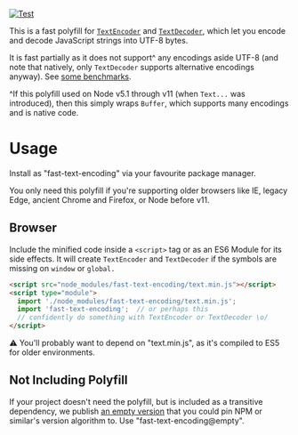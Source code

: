 [![Test](https://github.com/samthor/fast-text-encoding/actions/workflows/node.js.yml/badge.svg)](https://github.com/samthor/fast-text-encoding/actions/workflows/node.js.yml)

This is a fast polyfill for [`TextEncoder`][1] and [`TextDecoder`][2], which let you encode and decode JavaScript strings into UTF-8 bytes.

It is fast partially as it does not support^ any encodings aside UTF-8 (and note that natively, only `TextDecoder` supports alternative encodings anyway).
See [some benchmarks](https://github.com/samthor/fast-text-encoding/tree/master/bench).

^If this polyfill used on Node v5.1 through v11 (when `Text...` was introduced), then this simply wraps `Buffer`, which supports many encodings and is native code.

[1]: https://developer.mozilla.org/en-US/docs/Web/API/TextEncoder
[2]: https://developer.mozilla.org/en-US/docs/Web/API/TextDecoder

# Usage

Install as "fast-text-encoding" via your favourite package manager.

You only need this polyfill if you're supporting older browsers like IE, legacy Edge, ancient Chrome and Firefox, or Node before v11.

## Browser

Include the minified code inside a `<script>` tag or as an ES6 Module for its side effects.
It will create `TextEncoder` and `TextDecoder` if the symbols are missing on `window` or `global.`

```html
<script src="node_modules/fast-text-encoding/text.min.js"></script>
<script type="module">
  import './node_modules/fast-text-encoding/text.min.js';
  import 'fast-text-encoding';  // or perhaps this
  // confidently do something with TextEncoder or TextDecoder \o/
</script>
```

⚠️ You'll probably want to depend on "text.min.js", as it's compiled to ES5 for older environments.

## Not Including Polyfill

If your project doesn't need the polyfill, but is included as a transitive dependency, we publish [an empty version](https://www.npmjs.com/package/fast-text-encoding/v/0.0.0-empty) that you could pin NPM or similar's version algorithm to.
Use "fast-text-encoding@empty".
